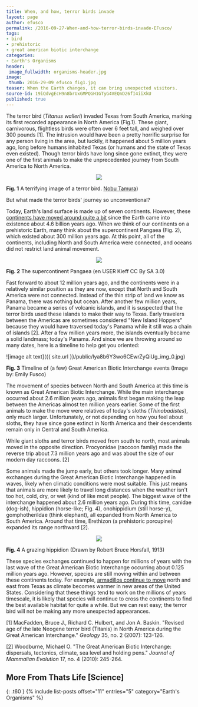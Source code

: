 ```yaml
---
title: When, and how, terror birds invade
layout: page
author: efusco
permalink: /2016-09-27-When-and-how-terror-birds-invade-EFusco/
tags:
- bird
- prehistoric
- great american biotic interchange
categories:
- Earth's Organisms
header:
 image_fullwidth: organisms-header.jpg
image:
 thumb: 2016-29-09_efusco_fig1.jpg
teaser: When the Earth changes, it can bring unexpected visitors.
source-id: 19iQdvgEcH9n8brUxGMPQGH1GTyG4VEQnD26fI4iiXkU
published: true
---
```

The terror bird (*Titanus walleri*) invaded Texas from South America, marking its first recorded appearance in North America (Fig.1). These giant, carnivorous, flightless birds were often over 6 feet tall, and weighed over 300 pounds [1]. The intrusion would have been a pretty horrific surprise for any person living in the area, but luckily, it happened about 5 million years ago, long before humans inhabited Texas (or humans and the state of Texas even existed). Though terror birds have long since gone extinct, they were one of the first animals to make the unprecedented journey from South America to North America. 

<div style="text-align:center"><img src ="https://raw.githubusercontent.com/thatslifescience/thatslifesci/gh-pages/images/2016-29-09_efusco_fig1.jpg" /></div>

**Fig. 1** A terrifying image of a terror bird. [Nobu Tamura](Spinops.blogspot.com)) 

But what made the terror birds' journey so unconventional? 

Today, Earth's land surface is made up of seven continents. However, these [continents have moved around quite a bit](http://www.livescience.com/37529-continental-drift.html) since the Earth came into existence about 4.6 billion years ago. When we think of our continents on a prehistoric Earth, many think about the supercontinent Pangaea (Fig. 2), which existed about 300 million years ago. At this point, all of the continents, including North and South America were connected, and oceans did not restrict land animal movement. 


<div style="text-align:center"><img src ="https://upload.wikimedia.org/wikipedia/commons/thumb/c/cb/Pangaea_continents.svg/2000px-Pangaea_continents.svg.png" /></div>

**Fig. 2** The supercontinent Pangaea (en USER Kieff CC By SA 3.0)

Fast forward to about 12 million years ago, and the continents were in a relatively similar position as they are now, except that North and South America were not connected. Instead of the thin strip of land we know as Panama, there was nothing but ocean. After another few million years, Panama became a series of volcanic islands, and it is suspected that the terror birds used these islands to make their way to Texas. Early travelers between the Americas are sometimes considered "New Island Hoppers" because they would have traversed today's Panama while it still was a chain of islands [2]. After a few million years more, the islands eventually became a solid landmass; today's Panama. And since we are throwing around so many dates, here is a timeline to help get you oriented:

![image alt text]({{ site.url }}/public/lya8b6Y3wo6CEwrZyQiUg_img_0.jpg) 

**Fig. 3** Timeline of (a few) Great American Biotic Interchange events (Image by: Emily Fusco)

The movement of species between North and South America at this time is known as Great American Biotic Interchange. While the main interchange occurred about 2.6 million years ago, animals first began making the leap between the Americas almost ten million years earlier. Some of the first animals to make the move were relatives of today's sloths (*Thinobadistes*), only much larger. Unfortunately, or not depending on how you feel about sloths, they have since gone extinct in North America and their descendents remain only in Central and South America. 

While giant sloths and terror birds moved from south to north, most animals moved in the opposite direction. Procyonidae (raccoon family) made the reverse trip about 7.3 million years ago and was about the size of our modern day raccoons. [2]

Some animals made the jump early, but others took longer. Many animal exchanges during the Great American Biotic Interchange happened in waves, likely when climatic conditions were most suitable. This just means that animals are more likely to travel long distances when the weather isn't too hot, cold, dry, or wet (kind of like most people). The biggest wave of the interchange happened about 2.6 million years ago. During this time, canidae (dog-ish), hippidion (horse-like; Fig. 4), onohippidium (still horse-y), gomphotherildae (think elephant), all expanded from North America to South America. Around that time, Erethizon (a prehistoric porcupine) expanded its range northward [2]. 

<div style="text-align:center"><img src ="https://upload.wikimedia.org/wikipedia/commons/thumb/3/3b/Hippidion.jpg/640px-Hippidion.jpg" /></div>

**Fig. 4** A grazing hippidion (Drawn by Robert Bruce Horsfall, 1913)

These species exchanges continued to happen for millions of years with the last wave of the Great American Biotic Interchange occurring about 0.125 million years ago. However, species are still moving within and between these continents today. For example, [armadillos continue to move](http://news.nationalgeographic.com/news/2011/10/111007-armadillos-united-states-invasive-species-animals-environment/)  north and east from Texas as climate becomes warmer in new areas of the United States. Considering that these things tend to work on the millions of years timescale, it is likely that species will continue to cross the continents to find the best available habitat for quite a while. But we can rest easy; the terror bird will not be making any more unexpected appearances.

[1]  MacFadden, Bruce J., Richard C. Hulbert, and Jon A. Baskin. "Revised age of the late Neogene terror bird (Titanis) in North America during the Great American Interchange." *Geology* 35, no. 2 (2007): 123-126.

[2]  Woodburne, Michael O. "The Great American Biotic Interchange: dispersals, tectonics, climate, sea level and holding pens." *Journal of Mammalian Evolution* 17, no. 4 (2010): 245-264.

## More From Thats Life [Science]
{: .t60 }
{% include list-posts offset="11" entries="5" category="Earth's Organisms" %}
